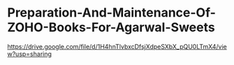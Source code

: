 # Preparation-And-Maintenance-Of-ZOHO-Books-For-Agarwal-Sweets
https://drive.google.com/file/d/1H4hnTlvbxcDfsjXdpeSXbX_pQU0LTmX4/view?usp=sharing
